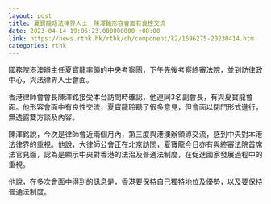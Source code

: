 ```yaml
---
layout: post
title: 夏寶龍晤法律界人士　陳澤銘形容會面有良性交流
date: 2023-04-14 19:06:23.000000000 +08:00
link: https://news.rthk.hk/rthk/ch/component/k2/1696275-20230414.htm
categories: rthk
---
```


國務院港澳辦主任夏寶龍率領的中央考察團，下午先後考察終審法院，並到訪律政中心，與法律界人士會面。

香港律師會會長陳澤銘接受本台訪問時確認，他連同3名副會長，有與夏寶龍會面。他形容會面中有良性交流，夏寶龍聆聽了很多意見，但會面以閉門形式進行，無透露雙方談及內容。

陳澤銘說，今次是律師會近兩個月內，第三度與港澳辦領導交流，感到中央對本港法律界的重視。他說，大律師公會正在北京訪問，夏寶龍今日亦有與終審法院首席法官見面，認為是顯示中央對香港的法治及普通法制度，在促進國家發展過程中的重視。

他說，在多次會面中得到的訊息是，香港要保持自己獨特地位及優勢，以及要保持普通法制度。
